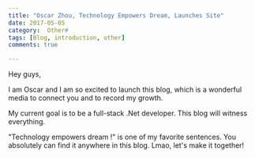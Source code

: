 ```yaml
---
title: "Oscar Zhou, Technology Empowers Dream, Launches Site"
date: 2017-05-05
category:  Other#
tags: [Blog, introduction, other]
comments: true

---
```


Hey guys, 

I am Oscar and I am so excited to launch this blog, which is a wonderful media to connect you and to record my growth.

My current goal is to be a full-stack .Net developer. This blog will witness everything.

"Technology empowers dream !" is one of my favorite sentences. You absolutely can find it anywhere in this blog. Lmao, let's make it together! 


